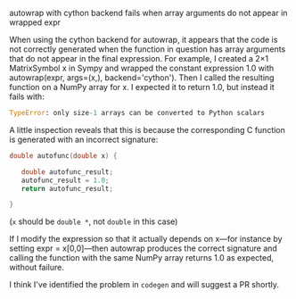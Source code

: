 autowrap with cython backend fails when array arguments do not appear in wrapped expr

When using the cython backend for autowrap, it appears that the code is not correctly generated when the function in question has array arguments that do not appear in the final expression. For example, I created a 2×1 MatrixSymbol x in Sympy and wrapped the constant expression 1.0 with autowrap(expr, args=(x,), backend='cython'). Then I called the resulting function on a NumPy array for x. I expected it to return 1.0, but instead it fails with:

```python
TypeError: only size-1 arrays can be converted to Python scalars
```

A little inspection reveals that this is because the corresponding C function is generated with an incorrect signature:

```C
double autofunc(double x) {

   double autofunc_result;
   autofunc_result = 1.0;
   return autofunc_result;

}
```

(`x` should be `double *`, not `double` in this case)

If I modify the expression so that it actually depends on x—for instance by setting expr = x[0,0]—then autowrap produces the correct signature and calling the function with the same NumPy array returns 1.0 as expected, without failure.

I think I've identified the problem in `codegen` and will suggest a PR shortly.